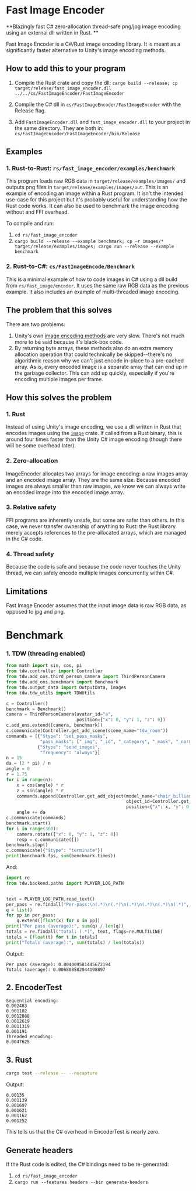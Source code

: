# Fast Image Encoder

**Blazingly fast C# zero-allocation thread-safe png/jpg image encoding using an external dll written in Rust. **

Fast Image Encoder is a C#/Rust image encoding library. It is meant as a significantly faster alternative to Unity's image encoding methods.

## How to add this to your program

1. Compile the Rust crate and copy the dll:  `cargo build --release; cp target/release/fast_image_encoder.dll ../../cs/FastImageEncoder/FastImageEncoder`
2. Compile the C# dll in `cs/FastImageEncoder/FastImageEncoder` with the Release flag.

1. Add `FastImageEncoder.dll` and `fast_image_encoder.dll` to your project in the same directory. They are both in: `cs/FastImageEncoder/FastImageEncoder/bin/Release`

## Examples

### 1. Rust-to-Rust: `rs/fast_image_encoder/examples/benchmark`

This program loads raw RGB data in `target/release/examples/images/` and outputs png files in `target/release/examples/images/out`. This is an example of encoding an image within a Rust program. It isn't the intended use-case for this project but it's probably useful for understanding how the Rust code works. It can also be used to benchmark the image encoding without and FFI overhead.

To compile and run:

1. `cd rs/fast_image_encoder`
2. `cargo build --release --example benchmark; cp -r images/* target/release/examples/images; cargo run --release --example benchmark`

### 2. Rust-to-C#: `cs/FastImageEncode/Benchmark`

This is a minimal example of how to code images in C# using a dll build from `rs/fast_image/encoder`. It uses the same raw RGB data as the previous example. It also includes an example of multi-threaded image encoding.

## The problem that this solves

There are two problems:

1. Unity's own [image encoding methods](https://docs.unity3d.com/ScriptReference/ImageConversion.html) are very slow. There's not much more to be said because it's black-box code.
2. By returning byte arrays, these methods also do an extra memory allocation operation that could technically be skipped--there's no algorithmic reason why we can't just encode in-place to a pre-cached array. As is, every encoded image is a separate array that can end up in the garbage collector. This can add up quickly, especially if you're encoding multiple images per frame.

## How this solves the problem

### 1. Rust

Instead of using Unity's image encoding, we use a dll written in Rust that encodes images using the [`image`](https://docs.rs/image/latest/image/) crate. If called from a Rust binary, this is around four times faster than the Unity C# image encoding (though there will be some overhead later).

### 2. Zero-allocation

ImageEncoder allocates two arrays for image encoding: a raw images array and an encoded image array. They are the same size. Because encoded images are always smaller than raw images, we know we can always write an encoded image into the encoded image array.

### 3. Relative safety

FFI programs are inherently unsafe, but some are safer than others. In this case, we never transfer ownership of anything to Rust: the Rust library merely accepts references to the pre-allocated arrays, which are managed in the C# code.

### 4. Thread safety

Because the code is safe and because the code never touches the Unity thread, we can safely encode multiple images concurrently within C#. 

## Limitations

Fast Image Encoder assumes that the input image data is raw RGB data, as opposed to jpg and png.

# Benchmark

### 1. TDW (threading enabled)

```python
from math import sin, cos, pi
from tdw.controller import Controller
from tdw.add_ons.third_person_camera import ThirdPersonCamera
from tdw.add_ons.benchmark import Benchmark
from tdw.output_data import OutputData, Images
from tdw.tdw_utils import TDWUtils

c = Controller()
benchmark = Benchmark()
camera = ThirdPersonCamera(avatar_id="a",
                           position={"x": 0, "y": 1, "z": 0})
c.add_ons.extend([camera, benchmark])
c.communicate(Controller.get_add_scene(scene_name="tdw_room"))
commands = [{"$type": "set_pass_masks",
             "pass_masks": ["_img", "_id", "_category", "_mask", "_normals", "_albedo"]},
            {"$type": "send_images",
             "frequency": "always"}]
n = 15
da = (2 * pi) / n
angle = 0
r = 1.75
for i in range(n):
    x = cos(angle) * r
    z = sin(angle) * r
    commands.append(Controller.get_add_object(model_name="chair_billiani_doll",
                                              object_id=Controller.get_unique_id(),
                                              position={"x": x, "y": 0, "z": z}))
    angle += da
c.communicate(commands)
benchmark.start()
for i in range(360):
    camera.rotate({"x": 0, "y": 1, "z": 0})
    resp = c.communicate([])
benchmark.stop()
c.communicate({"$type": "terminate"})
print(benchmark.fps, sum(benchmark.times))
```

And:

```python
import re
from tdw.backend.paths import PLAYER_LOG_PATH


text = PLAYER_LOG_PATH.read_text()
per_pass = re.findall("Per-pass:\n(.*)\n(.*)\n(.*)\n(.*)\n(.*)\n(.*)", text, flags=re.MULTILINE)
q = list()
for pp in per_pass:
    q.extend([float(x) for x in pp])
print("Per pass (average):", sum(q) / len(q))
totals = re.findall("total: (.*)", text, flags=re.MULTILINE)
totals = [float(t) for t in totals]
print("Totals (average):", sum(totals) / len(totals))
```

Output:

```
Per pass (average): 0.004009581445672194
Totals (average): 0.006808582044198897
```

## 2. EncoderTest

```
Sequential encoding:
0.002483
0.001102
0.0012888
0.0012619
0.0011319
0.001191
Threaded encoding:
0.0047625
```

## 3. Rust

```bash
cargo test --release -- --nocapture
```

Output:

```
0.00135
0.001139
0.001697
0.001621
0.001162
0.001252
```

This tells us that the C# overhead in EncoderTest is nearly zero.

## Generate headers

If the Rust code is edited, the C# bindings need to be re-generated:

1. `cd rs/fast_image_encoder`
2. `cargo run --features headers --bin generate-headers`